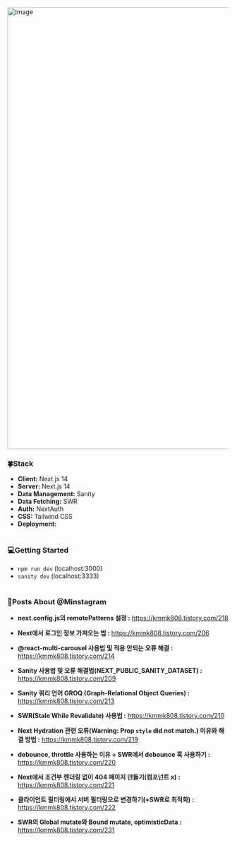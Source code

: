 <img width="1000" alt="image" src="https://github.com/user-attachments/assets/b688acd1-6c3c-42a0-baa5-eb7db2e00db3">

### 🍀Stack

- **Client:** Next.js 14 <br/>
- **Server:** Next.js 14 <br/>
- **Data Management:** Sanity <br/>
- **Data Fetching:** SWR <br/>
- **Auth:** NextAuth <br/>
- **CSS:** Tailwind CSS <br/>
- **Deployment:** <br/><br/>

### 💻Getting Started

- `npm run dev` (localhost:3000)<br/>
- `sanity dev` (localhost:3333)<br/><br/>

### 📰Posts About @Minstagram

- **next.config.js의 remotePatterns 설정 :**
  https://kmmk808.tistory.com/218

- **Next에서 로그인 정보 가져오는 법 :**
  https://kmmk808.tistory.com/206

- **@react-multi-carousel 사용법 및 적용 안되는 오류 해결 :**
  https://kmmk808.tistory.com/214

- **Sanity 사용법 및 오류 해결법(NEXT_PUBLIC_SANITY_DATASET) :**
  https://kmmk808.tistory.com/209

- **Sanity 쿼리 언어 GROQ (Graph-Relational Object Queries) :**
  https://kmmk808.tistory.com/213

- **SWR(Stale While Revalidate) 사용법 :**
  https://kmmk808.tistory.com/210

- **Next Hydration 관련 오류(Warning: Prop `style` did not match.) 이유와 해결 방법 :**
  https://kmmk808.tistory.com/219

- **debounce, throttle 사용하는 이유 + SWR에서 debounce 훅 사용하기 :**
  https://kmmk808.tistory.com/220

- **Next에서 조건부 렌더링 없이 404 페이지 만들기(컴포넌트 x) :**
  https://kmmk808.tistory.com/221

- **클라이언트 필터링에서 서버 필터링으로 변경하기(+SWR로 최적화) :**
  https://kmmk808.tistory.com/222

- **SWR의 Global mutate와 Bound mutate, optimisticData :**
  https://kmmk808.tistory.com/231
